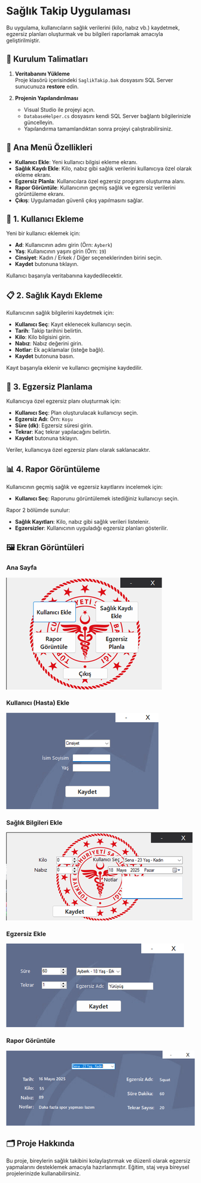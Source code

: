 # Sağlık Takip Uygulaması

Bu uygulama, kullanıcıların sağlık verilerini (kilo, nabız vb.) kaydetmek, egzersiz planları oluşturmak ve bu bilgileri raporlamak amacıyla geliştirilmiştir.

## 🔧 Kurulum Talimatları

1. **Veritabanını Yükleme**  
   Proje klasörü içerisindeki `SaglikTakip.bak` dosyasını SQL Server sunucunuza **restore** edin.

2. **Projenin Yapılandırılması**  
   - Visual Studio ile projeyi açın.  
   - `DatabaseHelper.cs` dosyasını kendi SQL Server bağlantı bilgilerinizle güncelleyin.  
   - Yapılandırma tamamlandıktan sonra projeyi çalıştırabilirsiniz.

## 🧭 Ana Menü Özellikleri

- **Kullanıcı Ekle**: Yeni kullanıcı bilgisi ekleme ekranı.
- **Sağlık Kaydı Ekle**: Kilo, nabız gibi sağlık verilerini kullanıcıya özel olarak ekleme ekranı.
- **Egzersiz Planla**: Kullanıcılara özel egzersiz programı oluşturma alanı.
- **Rapor Görüntüle**: Kullanıcının geçmiş sağlık ve egzersiz verilerini görüntüleme ekranı.
- **Çıkış**: Uygulamadan güvenli çıkış yapılmasını sağlar.

## 👤 1. Kullanıcı Ekleme

Yeni bir kullanıcı eklemek için:

- **Ad**: Kullanıcının adını girin (Örn: `Ayberk`)
- **Yaş**: Kullanıcının yaşını girin (Örn: `19`)
- **Cinsiyet**: Kadın / Erkek / Diğer seçeneklerinden birini seçin.
- **Kaydet** butonuna tıklayın.

Kullanıcı başarıyla veritabanına kaydedilecektir.

## 📋 2. Sağlık Kaydı Ekleme

Kullanıcının sağlık bilgilerini kaydetmek için:

- **Kullanıcı Seç**: Kayıt eklenecek kullanıcıyı seçin.
- **Tarih**: Takip tarihini belirtin.
- **Kilo**: Kilo bilgisini girin.
- **Nabız**: Nabız değerini girin.
- **Notlar**: Ek açıklamalar (isteğe bağlı).
- **Kaydet** butonuna basın.

Kayıt başarıyla eklenir ve kullanıcı geçmişine kaydedilir.

## 🏃 3. Egzersiz Planlama

Kullanıcıya özel egzersiz planı oluşturmak için:

- **Kullanıcı Seç**: Plan oluşturulacak kullanıcıyı seçin.
- **Egzersiz Adı**: Örn: `Koşu`
- **Süre (dk)**: Egzersiz süresi girin.
- **Tekrar**: Kaç tekrar yapılacağını belirtin.
- **Kaydet** butonuna tıklayın.

Veriler, kullanıcıya özel egzersiz planı olarak saklanacaktır.

## 📊 4. Rapor Görüntüleme

Kullanıcının geçmiş sağlık ve egzersiz kayıtlarını incelemek için:

- **Kullanıcı Seç**: Raporunu görüntülemek istediğiniz kullanıcıyı seçin.

Rapor 2 bölümde sunulur:

- **Sağlık Kayıtları**: Kilo, nabız gibi sağlık verileri listelenir.
- **Egzersizler**: Kullanıcının uyguladığı egzersiz planları gösterilir.

## 🖼️ Ekran Görüntüleri

### Ana Sayfa
![Ana Sayfa](screenshots/anasayfa.png)

### Kullanıcı (Hasta) Ekle
![Hasta Ekle](screenshots/hasta_ekle.png)

### Sağlık Bilgileri Ekle
![Hasta Bilgileri](screenshots/hasta_bilgileri.png)

### Egzersiz Ekle
![Spor Ekle](screenshots/spor_ekle.png)

### Rapor Görüntüle
![Rapor](screenshots/rapor.png)

## 🗂️ Proje Hakkında

Bu proje, bireylerin sağlık takibini kolaylaştırmak ve düzenli olarak egzersiz yapmalarını desteklemek amacıyla hazırlanmıştır. Eğitim, staj veya bireysel projelerinizde kullanabilirsiniz.
